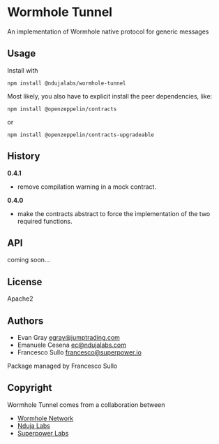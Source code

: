 # Wormhole Tunnel
An implementation of Wormhole native protocol for generic messages

## Usage

Install with
```
npm install @ndujalabs/wormhole-tunnel
```

Most likely, you also have to explicit install the peer dependencies, like:
``` 
npm install @openzeppelin/contracts
```
or 
``` 
npm install @openzeppelin/contracts-upgradeable
```

## History

**0.4.1**
- remove compilation warning in a mock contract.

**0.4.0**
- make the contracts abstract to force the implementation of the two required functions.

## API

coming soon...

## License

Apache2

## Authors

* Evan Gray <egray@jumptrading.com>
* Emanuele Cesena <ec@ndujalabs.com>
* Francesco Sullo <francesco@superpower.io>

Package managed by Francesco Sullo

## Copyright

Wormhole Tunnel comes from a collaboration between 
* [Wormhole Network](https://wormholenetwork.com/)
* [Nduja Labs](https://ndujalabs.com)
* [Superpower Labs](https://superpower.io) 
